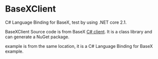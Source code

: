 # BaseXClient

C# Language Binding for BaseX, test by using .NET core 2.1.

BaseXClient Source code is from BaseX [C# client](https://github.com/BaseXdb/basex/tree/master/basex-api/src/main/c%23).
It is a class library and can generate a NuGet package.

example is from the same location, it is a C# Language Binding for BaseX example.
